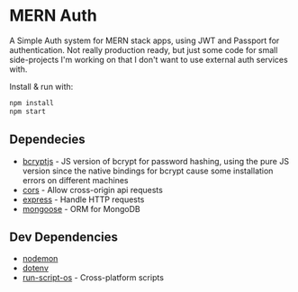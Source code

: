 # MERN Auth
A Simple Auth system for MERN stack apps, using JWT and Passport for authentication. Not really production ready, but just some code for small side-projects I'm working on that I don't want to use external auth services with.

Install & run with:

```bash
npm install
npm start
```

## Dependecies
* [bcryptjs]() - JS version of bcrypt for password hashing, using the pure JS version since the native bindings for bcrypt cause some installation errors on different machines
* [cors](https://github.com/expressjs/cors) - Allow cross-origin api requests
* [express](https://github.com/expressjs/express) - Handle HTTP requests
* [mongoose](https://github.com/Automattic/mongoose) - ORM for MongoDB

## Dev Dependencies
* [nodemon]()
* [dotenv]()
* [run-script-os]() - Cross-platform scripts